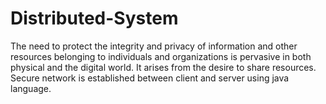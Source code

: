 # Distributed-System

The need to protect the integrity and privacy of information and other resources belonging to individuals and organizations is pervasive in both physical and the digital world. It arises from the desire to share resources.
Secure network is established between client and server using java language.
